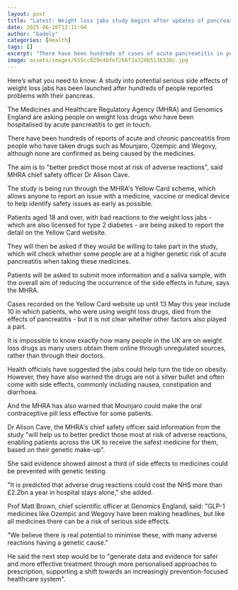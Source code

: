 ```yaml
---
layout: post
title: "Latest: Weight loss jabs study begins after updates of pancreas issues"
date: 2025-06-26T12:11:04
author: "badely"
categories: [Health]
tags: []
excerpt: "There have been hundreds of cases of acute pancreatitis in people who have also taken Mounjaro, Ozempic and Wegovy."
image: assets/images/655cc829e4bfef266f3a328b5136338c.jpg
---
```


Here’s what you need to know: A study into potential serious side effects of weight loss jabs has been launched after hundreds of people reported problems with their pancreas. 

The Medicines and Healthcare Regulatory Agency (MHRA) and Genomics England are asking people on weight loss drugs who have been hospitalised by acute pancreatitis to get in touch.

There have been hundreds of reports of acute and chronic pancreatitis from people who have taken drugs such as Mounjaro, Ozempic and Wegovy, although none are confirmed as being caused by the medicines. 

The aim is to "better predict those most at risk of adverse reactions", said MHRA chief safety officer Dr Alison Cave. 

The study is being run through the MHRA's Yellow Card scheme, which allows anyone to report an issue with a medicine, vaccine or medical device to help identify safety issues as early as possible.

Patients aged 18 and over, with bad reactions to the weight loss jabs - which are also licensed for type 2 diabetes - are being asked to report the detail on the Yellow Card website.

They will then be asked if they would be willing to take part in the study, which will check whether some people are at a higher genetic risk of acute pancreatitis when taking these medicines.

Patients will be asked to submit more information and a saliva sample, with the overall aim of reducing the occurrence of the side effects in future, says the MHRA. 

Cases recorded on the Yellow Card website up until 13 May this year include 10 in which patients, who were using weight loss drugs, died from the effects of pancreatitis - but it is not clear whether other factors also played a part.   

It is impossible to know exactly how many people in the UK are on weight loss drugs as many users obtain them online through unregulated sources, rather than through their doctors.   

Health officials have suggested the jabs could help turn the tide on obesity. However, they have also warned the drugs are not a silver bullet and often come with side effects, commonly including nausea, constipation and diarrhoea. 

And the MHRA has also warned that Mounjaro could make the oral contraceptive pill less effective for some patients.

Dr Alison Cave, the MHRA's chief safety officer said information from the study "will help us to better predict those most at risk of adverse reactions, enabling patients across the UK to receive the safest medicine for them, based on their genetic make-up". 

She said evidence showed almost a third of side effects to medicines could be prevented with genetic testing. 

"It is predicted that adverse drug reactions could cost the NHS more than £2.2bn a year in hospital stays alone," she added. 

Prof Matt Brown, chief scientific officer at Genomics England, said: "GLP-1 medicines like Ozempic and Wegovy have been making headlines, but like all medicines there can be a risk of serious side effects. 

"We believe there is real potential to minimise these, with many adverse reactions having a genetic cause."

He said the next step would be to "generate data and evidence for safer and more effective treatment through more personalised approaches to prescription, supporting a shift towards an increasingly prevention-focused healthcare system".

